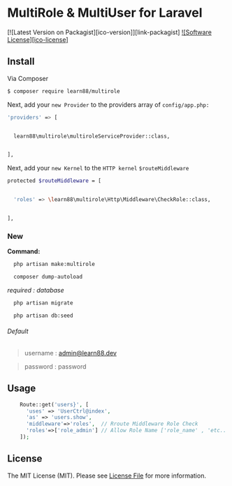 # MultiRole & MultiUser for Laravel

[![Latest Version on Packagist][ico-version]][link-packagist]
[![Software License][ico-license]](license.md)


## Install

Via Composer

``` bash
$ composer require learn88/multirole
```

Next, add your `new Provider` to the providers array of `config/app.php:`

```bash
'providers' => [


  learn88\multirole\multiroleServiceProvider::class,


],
```
Next, add your `new Kernel` to the `HTTP kernel`  `$routeMiddleware`

```bash
protected $routeMiddleware = [


  'roles' => \learn88\multirole\Http\Middleware\CheckRole::class,


],  
```

### New
**Command:**
```bash
  php artisan make:multirole
```
```bash
  composer dump-autoload
```

_required : database_
```bash
  php artisan migrate
```
```bash
  php artisan db:seed
```


###### Default
> username : admin@learn88.dev

> password : password


## Usage
```php
    Route::get('users}', [
      'uses' => 'UserCtrl@index',
      'as' => 'users.show',
      'middleware'=>'roles',  // Rroute Middleware Role Check   
      'roles'=>['role_admin'] // Allow Role Name ['role_name' , 'etc..']
    ]);

```

## License

The MIT License (MIT). Please see [License File](LICENSE.md) for more information.
